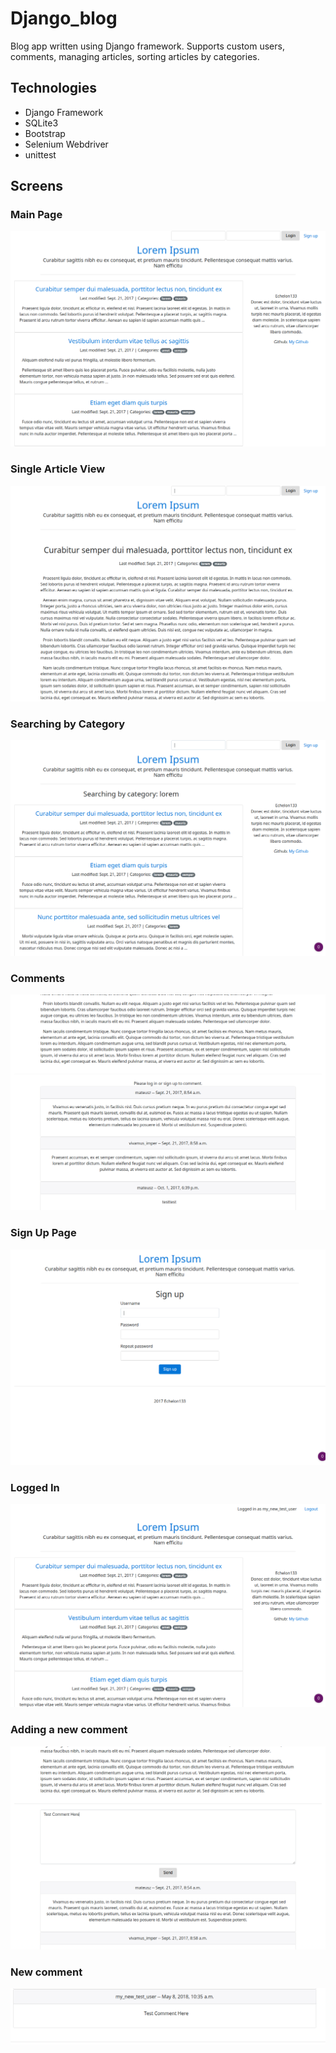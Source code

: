 # Django_blog
Blog app written using Django framework. Supports custom users, comments, managing articles, sorting articles by categories.

## Technologies
* Django Framework
* SQLite3
* Bootstrap
* Selenium Webdriver
* unittest

## Screens
### Main Page
![MainPage](https://github.com/Echelon133/Django_blog/blob/master/screens/1MainPage.png)

### Single Article View
![SingleArticle](https://github.com/Echelon133/Django_blog/blob/master/screens/2SingleArticle.png)

### Searching by Category
![ByCategory](https://github.com/Echelon133/Django_blog/blob/master/screens/3ByCategory.png)

### Comments
![Comments](https://github.com/Echelon133/Django_blog/blob/master/screens/4Comments.png)

### Sign Up Page
![SignUp](https://github.com/Echelon133/Django_blog/blob/master/screens/5SignUp.png)

### Logged In
![LoggedIn](https://github.com/Echelon133/Django_blog/blob/master/screens/6LoggedIn.png)

### Adding a new comment
![TestComment](https://github.com/Echelon133/Django_blog/blob/master/screens/7TestComment.png)

### New comment
![TestCommentView](https://github.com/Echelon133/Django_blog/blob/master/screens/8TestCommentView.png)

